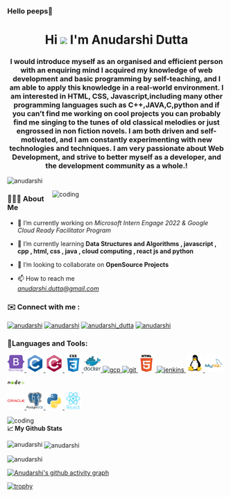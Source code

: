 ### Hello peeps👀 
<h1 align="center">Hi <img src="https://raw.githubusercontent.com/MartinHeinz/MartinHeinz/master/wave.gif" width="40px"> I'm Anudarshi Dutta</h1>

<h3 align="center">I would introduce myself as an organised and efficient person with an enquiring mind I acquired my knowledge of web development and basic programming by self-teaching, and I am able to apply this knowledge in a real-world environment. I am interested in HTML, CSS, Javascript,including many other programming languages such as C++,JAVA,C,python and if you can’t find me working on cool projects you can probably find me singing to the tunes of old classical melodies or just engrossed in non fiction novels. I am both driven and self-motivated, and I am constantly experimenting with new technologies and techniques. I am very passionate about Web Development, and strive to better myself as a developer, and the development community as a whole.!</h3>

<p align="left"> <img src="https://komarev.com/ghpvc/?username=anudarshi&label=Profile%20views&color=0e75b6&style=flat" alt="anudarshi" /> </p>

<img align="right" alt="coding" width="400"  src="https://camo.githubusercontent.com/7f3718fa8d0ac3487a41a550bb63458ae50055aad222b32d321f93d210cdd3bd/68747470733a2f2f6d69726f2e6d656469756d2e636f6d2f6d61782f313430302f302a4b32574c4d5445784c79696461374f522e676966">

### 🙋🏼‍♀️ About Me

- 🔭 I’m currently working on *Microsoft Intern Engage 2022 & 
Google Cloud Ready Facilitator Program*

- 🌱 I’m currently learning **Data Structures and Algorithms , javascript ,
cpp , html, css , java , cloud computing ,
react js and python**

- 👯 I’m looking to collaborate on **OpenSource Projects**

- 📫 How to reach me <br>
*anudarshi.dutta@gmail.com*


<h3 align="left"> ✉️ Connect with me :</h3>
<a href="https://linkedin.com/in/anudarshi" target="blank"><img align="center" src="https://raw.githubusercontent.com/rahuldkjain/github-profile-readme-generator/master/src/images/icons/Social/linked-in-alt.svg" alt="anudarshi" height="30" width="40" /></a>
<a href="https://www.leetcode.com/anudarshi" target="blank"><img align="center" src="https://raw.githubusercontent.com/rahuldkjain/github-profile-readme-generator/master/src/images/icons/Social/leet-code.svg" alt="anudarshi" height="30" width="40" /></a>
<a href="https://www.hackerearth.com/anudarshi_dutta" target="blank"><img align="center" src="https://raw.githubusercontent.com/rahuldkjain/github-profile-readme-generator/master/src/images/icons/Social/hackerearth.svg" alt="anudarshi_dutta" height="30" width="40" /></a>
<a href="https://auth.geeksforgeeks.org/user/anudarshi" target="blank"><img align="center" src="https://raw.githubusercontent.com/rahuldkjain/github-profile-readme-generator/master/src/images/icons/Social/geeks-for-geeks.svg" alt="anudarshi" height="30" width="40" /></a>

<h3 align="left">🚀Languages and Tools:</h3> 
<p align="left"> <a href="https://getbootstrap.com" target="_blank" rel="noreferrer"> <img src="https://raw.githubusercontent.com/devicons/devicon/master/icons/bootstrap/bootstrap-plain-wordmark.svg" alt="bootstrap" width="40" height="40"/> </a> <a href="https://www.cprogramming.com/" target="_blank" rel="noreferrer"> <img src="https://raw.githubusercontent.com/devicons/devicon/master/icons/c/c-original.svg" alt="c" width="40" height="40"/> </a> <a href="https://www.w3schools.com/cpp/" target="_blank" rel="noreferrer"> <img src="https://raw.githubusercontent.com/devicons/devicon/master/icons/cplusplus/cplusplus-original.svg" alt="cplusplus" width="40" height="40"/> </a> <a href="https://www.w3schools.com/css/" target="_blank" rel="noreferrer"> <img src="https://raw.githubusercontent.com/devicons/devicon/master/icons/css3/css3-original-wordmark.svg" alt="css3" width="40" height="40"/> </a> <a href="https://www.docker.com/" target="_blank" rel="noreferrer"> <img src="https://raw.githubusercontent.com/devicons/devicon/master/icons/docker/docker-original-wordmark.svg" alt="docker" width="40" height="40"/> </a> <a href="https://cloud.google.com" target="_blank" rel="noreferrer"><img src="https://www.vectorlogo.zone/logos/google_cloud/google_cloud-icon.svg" alt="gcp" width="40" height="40"/> </a> <a href="https://git-scm.com/" target="_blank" rel="noreferrer"> <img src="https://www.vectorlogo.zone/logos/git-scm/git-scm-icon.svg" alt="git" width="40" height="40"/> </a> <a href="https://www.w3.org/html/" target="_blank" rel="noreferrer"> <img src="https://raw.githubusercontent.com/devicons/devicon/master/icons/html5/html5-original-wordmark.svg" alt="html5" width="40" height="40"/> </a> <a href="https://www.jenkins.io" target="_blank" rel="noreferrer"> <img src="https://www.vectorlogo.zone/logos/jenkins/jenkins-icon.svg" alt="jenkins" width="40" height="40"/> </a> <a href="https://www.linux.org/" target="_blank" rel="noreferrer"> <img src="https://raw.githubusercontent.com/devicons/devicon/master/icons/linux/linux-original.svg" alt="linux" width="40" height="40"/> </a> <a href="https://www.mysql.com/" target="_blank" rel="noreferrer"> <img src="https://raw.githubusercontent.com/devicons/devicon/master/icons/mysql/mysql-original-wordmark.svg" alt="mysql" width="40" height="40"/> </a> <a href="https://nodejs.org" target="_blank" rel="noreferrer"> <img src="https://raw.githubusercontent.com/devicons/devicon/master/icons/nodejs/nodejs-original-wordmark.svg" alt="nodejs" width="40" height="40"/> </a><br><a href="https://www.oracle.com/" target="_blank" rel="noreferrer"> <img src="https://raw.githubusercontent.com/devicons/devicon/master/icons/oracle/oracle-original.svg" alt="oracle" width="40" height="40"/> </a> <a href="https://www.postgresql.org" target="_blank" rel="noreferrer"> <img src="https://raw.githubusercontent.com/devicons/devicon/master/icons/postgresql/postgresql-original-wordmark.svg" alt="postgresql" width="40" height="40"/> </a> <a href="https://www.python.org" target="_blank" rel="noreferrer"> <img src="https://raw.githubusercontent.com/devicons/devicon/master/icons/python/python-original.svg" alt="python" width="40" height="40"/> </a> <a href="https://reactjs.org/" target="_blank" rel="noreferrer"> <img src="https://raw.githubusercontent.com/devicons/devicon/master/icons/react/react-original-wordmark.svg" alt="react" width="40" height="40"/> </a> <br>
</p>
<img align="right" alt="coding" width="700" src="https://user-images.githubusercontent.com/89626174/169480849-de1c6fa3-1f4c-491f-9b13-0b2de4f3afcc.gif">

**📈 My Github Stats**

<p><img align="left" src="https://github-readme-stats.vercel.app/api/top-langs?username=anudarshi&show_icons=true&locale=en&layout=compactbg_color=0D1117&theme=omni&hide_border=true&bg_color=0D1117&langs_count=10" alt="anudarshi" /></p>


<p>&nbsp;<img align="center" src="https://github-readme-stats.vercel.app/api?username=anudarshi&show_icons=true&locale=en&theme=radical&hide_border=true&bg_color=0D1117" alt="anudarshi" /></p>

<p><img align="center" src="https://github-readme-streak-stats.herokuapp.com/?user=anudarshi&&theme=nightowl&hide_border=true&bg_color=#125B50" alt="anudarshi" /></p>

[![Anudarshi's github activity graph](https://activity-graph.herokuapp.com/graph?username=ANUDARSHI&theme=dracula)](https://github.com/ashutosh00710/github-readme-activity-graph)


[![trophy](https://github-profile-trophy.vercel.app/?username=anudarshi)](https://github.com/ryo-ma/github-profile-trophy)



